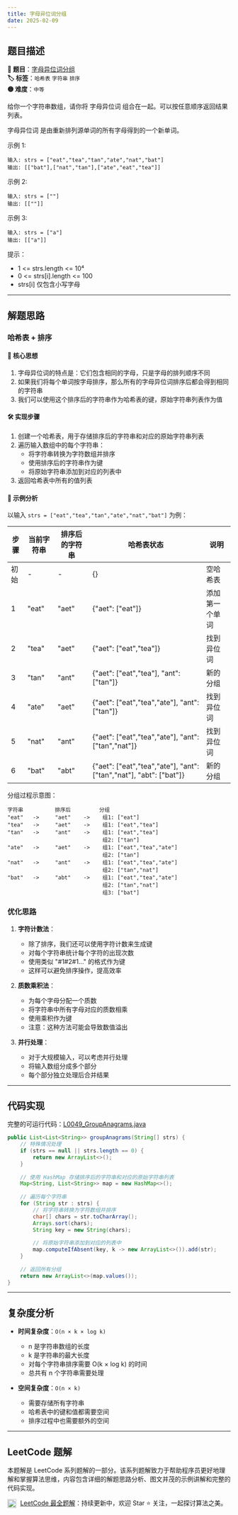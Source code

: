 ```yaml
---
title: 字母异位词分组
date: 2025-02-09
---
```


## 题目描述

**🔗 题目**：[字母异位词分组](https://leetcode.cn/problems/group-anagrams/)  
**🏷️ 标签**：`哈希表` `字符串` `排序`  
**🟡 难度**：`中等`  

给你一个字符串数组，请你将 字母异位词 组合在一起。可以按任意顺序返回结果列表。

字母异位词 是由重新排列源单词的所有字母得到的一个新单词。

示例 1:
```
输入: strs = ["eat","tea","tan","ate","nat","bat"]
输出: [["bat"],["nat","tan"],["ate","eat","tea"]]
```

示例 2:
```
输入: strs = [""]
输出: [[""]]
```

示例 3:
```
输入: strs = ["a"]
输出: [["a"]]
```

提示：
- 1 <= strs.length <= 10⁴
- 0 <= strs[i].length <= 100
- strs[i] 仅包含小写字母

---

## 解题思路
### 哈希表 + 排序

#### 📝 核心思想
1. 字母异位词的特点是：它们包含相同的字母，只是字母的排列顺序不同
2. 如果我们将每个单词按字母排序，那么所有的字母异位词排序后都会得到相同的字符串
3. 我们可以使用这个排序后的字符串作为哈希表的键，原始字符串列表作为值

#### 🛠️ 实现步骤
1. 创建一个哈希表，用于存储排序后的字符串和对应的原始字符串列表
2. 遍历输入数组中的每个字符串：
   - 将字符串转换为字符数组并排序
   - 使用排序后的字符串作为键
   - 将原始字符串添加到对应的列表中
3. 返回哈希表中所有的值列表

#### 🧩 示例分析
以输入 `strs = ["eat","tea","tan","ate","nat","bat"]` 为例：

| 步骤 | 当前字符串 | 排序后的字符串 | 哈希表状态 | 说明 |
|-----|-----------|--------------|-----------|------|
| 初始 | - | - | {} | 空哈希表 |
| 1 | "eat" | "aet" | {"aet": ["eat"]} | 添加第一个单词 |
| 2 | "tea" | "aet" | {"aet": ["eat","tea"]} | 找到异位词 |
| 3 | "tan" | "ant" | {"aet": ["eat","tea"], "ant": ["tan"]} | 新的分组 |
| 4 | "ate" | "aet" | {"aet": ["eat","tea","ate"], "ant": ["tan"]} | 找到异位词 |
| 5 | "nat" | "ant" | {"aet": ["eat","tea","ate"], "ant": ["tan","nat"]} | 找到异位词 |
| 6 | "bat" | "abt" | {"aet": ["eat","tea","ate"], "ant": ["tan","nat"], "abt": ["bat"]} | 新的分组 |

分组过程示意图：
```
字符串          排序后         分组
"eat"   ->     "aet"    ->    组1: ["eat"]
"tea"   ->     "aet"    ->    组1: ["eat","tea"]
"tan"   ->     "ant"    ->    组1: ["eat","tea"]
                              组2: ["tan"]
"ate"   ->     "aet"    ->    组1: ["eat","tea","ate"]
                              组2: ["tan"]
"nat"   ->     "ant"    ->    组1: ["eat","tea","ate"]
                              组2: ["tan","nat"]
"bat"   ->     "abt"    ->    组1: ["eat","tea","ate"]
                              组2: ["tan","nat"]
                              组3: ["bat"]
```

### 优化思路

1. **字符计数法**：
   - 除了排序，我们还可以使用字符计数来生成键
   - 对每个字符串统计每个字符的出现次数
   - 使用类似 "#1#2#1..." 的格式作为键
   - 这样可以避免排序操作，提高效率

2. **质数乘积法**：
   - 为每个字母分配一个质数
   - 将字符串中所有字母对应的质数相乘
   - 使用乘积作为键
   - 注意：这种方法可能会导致数值溢出

3. **并行处理**：
   - 对于大规模输入，可以考虑并行处理
   - 将输入数组分成多个部分
   - 每个部分独立处理后合并结果

---

## 代码实现

完整的可运行代码：[L0049_GroupAnagrams.java](../src/main/java/L0049_GroupAnagrams.java)

```java
public List<List<String>> groupAnagrams(String[] strs) {
    // 特殊情况处理
    if (strs == null || strs.length == 0) {
        return new ArrayList<>();
    }
    
    // 使用 HashMap 存储排序后的字符串和对应的原始字符串列表
    Map<String, List<String>> map = new HashMap<>();
    
    // 遍历每个字符串
    for (String str : strs) {
        // 将字符串转换为字符数组并排序
        char[] chars = str.toCharArray();
        Arrays.sort(chars);
        String key = new String(chars);
        
        // 将原始字符串添加到对应的列表中
        map.computeIfAbsent(key, k -> new ArrayList<>()).add(str);
    }
    
    // 返回所有分组
    return new ArrayList<>(map.values());
}
```

---

## 复杂度分析

- **时间复杂度**：`O(n × k × log k)`
  - n 是字符串数组的长度
  - k 是字符串的最大长度
  - 对每个字符串排序需要 O(k × log k) 的时间
  - 总共有 n 个字符串需要处理

- **空间复杂度**：`O(n × k)`
  - 需要存储所有字符串
  - 哈希表中的键和值都需要空间
  - 排序过程中也需要额外的空间

---

## LeetCode 题解

本题解是 LeetCode 系列题解的一部分。该系列题解致力于帮助程序员更好地理解和掌握算法思维，内容包含详细的解题思路分析、图文并茂的示例讲解和完整的代码实现。

<img src="https://github.githubassets.com/images/modules/logos_page/GitHub-Mark.png" alt="GitHub" width="20" style="vertical-align: middle; margin-right: 5px"> [LeetCode 最全题解](https://github.com/LjyYano/LeetCode)：持续更新中，欢迎 Star ⭐️ 关注，一起探讨算法之美。 